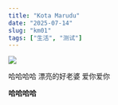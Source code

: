 ```yaml
---
title: "Kota Marudu"
date: "2025-07-14"
slug: "km01"
tags: ["生活", "测试"]
---
```

![](https://prod-files-secure.s3.us-west-2.amazonaws.com/112d0858-5090-4d34-a606-b75eb8d65fd2/c7b45876-473c-4fb6-85d3-cb84a84bfc51/1000201235.jpg?X-Amz-Algorithm=AWS4-HMAC-SHA256&X-Amz-Content-Sha256=UNSIGNED-PAYLOAD&X-Amz-Credential=ASIAZI2LB466XEIWSH2A%2F20250725%2Fus-west-2%2Fs3%2Faws4_request&X-Amz-Date=20250725T155134Z&X-Amz-Expires=3600&X-Amz-Security-Token=IQoJb3JpZ2luX2VjEB4aCXVzLXdlc3QtMiJGMEQCICzu2laDqQQ5nL1GiqZJ4v8BpIBRBizDN69igeE4jFjvAiAdnXPnY%2BSNf%2FZRbulFg1oO9%2Fx6ToJN8M2%2FDeBqE1ADTir%2FAwhHEAAaDDYzNzQyMzE4MzgwNSIMXHnPunQzYA1vwwq3KtwDydCC%2BUNfKn8ebSyhfg%2Fx4ZnqIzm%2BB%2B2%2FWuEvh4zcjrQAXpah2HPdegmR6JqmDpmB3PW1lzaG1HVp7hMjBRFfBlkUiwmVBnxyNu%2BNuTwnRAda%2Fz1y%2BK8%2BzEhpW3CE0dFUXXCakR5OmQ9bVPS%2Fd4fvYrsDYBlXaKNsVebRiYUCuyyadKMNXkMLwu7ukrOvxj6oi6sGy1qyBpA67EsQ9ouGP%2FeEwBXQsl31jEZKC%2B%2BJhoun2peCdlC84276riItOaN8PxcbBMMRi35P1j%2BoKKZfMaDSnzNij0GoVEjI90UHwV7Ub6DejPEuGafba2Y0%2FYRgjQN0NmKUsyxteBfoCd1lJyMlZmn%2FykZEwFO%2BD782b0CSnBdtA0rdwPym%2BjIepCyZCdXil%2FrT7b3m7OK%2BAefyTBTmQIS6ulhNhP1Ih%2FBMwVc%2Fbn72vfp4tKIiVV1QZxJklFVJ%2FC6QXUkGmq7ZWvpBgB7pfWDsS50vB4d9weTVVKvzTHj6QeModrByIepPx6YxcNdPMAUv5iaJHvjF5N%2BNV9WDQESRFdUr6vTAXvi8m8oAYhvUcLDxnMAihgH5B1foZ2iZR2FuqgXDHJEbKVhopqwHLzRB3AouFa714fgMlDXm1xZ%2F%2BegWWSkpKwkwuaGOxAY6pgGFbUaueYEQAvgRbA%2FF2BMgvC6gb0T1YGoFVVjESc7C0z%2F7AHeQvmYIobFtcuX%2F2JuFjho1us1GE0awKh3yI%2B%2B8Ay5vgfSnntmFxgfXg%2Bbm5WNrf7jOHnzY5MC87dETv5SsLfEgH%2FczBl3WMOcj%2FJeETG5LXE8Orw62IRalmm7lzoDKuqYC3RajajOvXGGuNmcTgyXwRnmaCNegOC%2FU%2BFh5SCYT7bB9&X-Amz-Signature=ab9052e6e39493615cf2e61b08862080cf201ea53ab87f5b7491e882f48b56c9&X-Amz-SignedHeaders=host&x-amz-checksum-mode=ENABLED&x-id=GetObject)


哈哈哈哈  漂亮的好老婆  爱你爱你


**哈哈哈哈**


